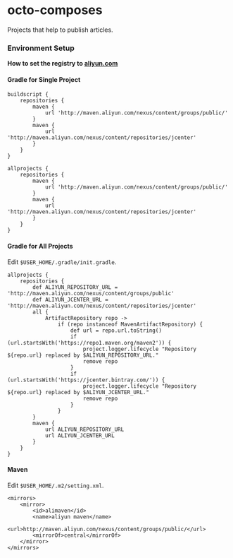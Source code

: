# octo-composes

Projects that help to publish articles.

### Environment Setup

__How to set the registry to [aliyun.com](http://www.aliyun.com)__

#### Gradle for Single Project

```
buildscript {
    repositories {
        maven {
            url 'http://maven.aliyun.com/nexus/content/groups/public/'
        }
        maven {
            url 'http://maven.aliyun.com/nexus/content/repositories/jcenter'
        }
    }
}

allprojects {
    repositories {
        maven {
            url 'http://maven.aliyun.com/nexus/content/groups/public/'
        }
        maven {
            url 'http://maven.aliyun.com/nexus/content/repositories/jcenter'
        }
    }
}
```

#### Gradle for All Projects

Edit `$USER_HOME/.gradle/init.gradle`.

```
allprojects {
    repositories {
        def ALIYUN_REPOSITORY_URL = 'http://maven.aliyun.com/nexus/content/groups/public'
        def ALIYUN_JCENTER_URL = 'http://maven.aliyun.com/nexus/content/repositories/jcenter'
        all {
            ArtifactRepository repo ->
                if (repo instanceof MavenArtifactRepository) {
                    def url = repo.url.toString()
                    if (url.startsWith('https://repo1.maven.org/maven2')) {
                        project.logger.lifecycle "Repository ${repo.url} replaced by $ALIYUN_REPOSITORY_URL."
                        remove repo
                    }
                    if (url.startsWith('https://jcenter.bintray.com/')) {
                        project.logger.lifecycle "Repository ${repo.url} replaced by $ALIYUN_JCENTER_URL."
                        remove repo
                    }
                }
        }
        maven {
            url ALIYUN_REPOSITORY_URL
            url ALIYUN_JCENTER_URL
        }
    }
}
```

#### Maven

Edit `$USER_HOME/.m2/setting.xml`.

```
<mirrors>
    <mirror>
        <id>alimaven</id>
        <name>aliyun maven</name>
        <url>http://maven.aliyun.com/nexus/content/groups/public/</url>
        <mirrorOf>central</mirrorOf>
    </mirror>
</mirrors>
```
